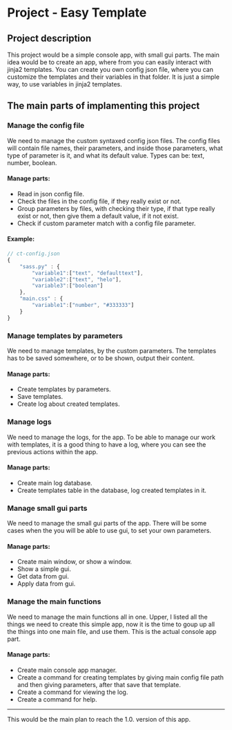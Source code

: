 # Project - Easy Template

## Project description
This project would be a simple console app, with small gui parts. The main idea would be to create an app, where from you can easily interact with jinja2 templates. 
You can create you own config json file, where you can customize the templates and their variables in that folder. It is just a simple way, to use variables in jinja2 templates.

## The main parts of implamenting this project
### Manage the config file
We need to manage the custom syntaxed config json files. The config files will contain file names, their parameters, and inside those parameters, what type of parameter is it, and what its default value. Types can be: text, number, boolean.
#### Manage parts:
- Read in json config file.
- Check the files in the config file, if they really exist or not.
- Group parameters by files, with checking their type, if that type really exist or not, then give them a default value, if it not exist.
- Check if custom parameter match with a config file parameter.
#### Example: 
```js
// ct-config.json
{
    "sass.py" : {
        "variable1":["text", "defaulttext"],
        "variable2":["text", "helo"],
        "variable3":["boolean"]
    },
    "main.css" : {
        "variable1":["number", "#333333"]
    }
}
```
### Manage templates by parameters
We need to manage templates, by the custom parameters. The templates has to be saved somewhere, or to be shown, output their content.
#### Manage parts:
- Create templates by parameters.
- Save templates.
- Create log about created templates.
### Manage logs
We need to manage the logs, for the app. To be able to manage our work with templates, it is a good thing to have a log, where you can see the previous actions within the app.
#### Manage parts:
- Create main log database.
- Create templates table in the database, log created templates in it.
### Manage small gui parts
We need to manage the small gui parts of the app. There will be some cases when the you will be able to use gui, to set your own parameters.
#### Manage parts:
- Create main window, or show a window.
- Show a simple gui.
- Get data from gui.
- Apply data from gui.
### Manage the main functions
We need to manage the main functions all in one. Upper, I listed all the things we need to create this simple app, now it is the time to goup up all the things into one main file, and use them. This is the actual console app part.
#### Manage parts:
- Create main console app manager. 
- Create a command for creating templates by giving main config file path and then giving parameters, after that save that template.
- Create a command for viewing the log.
- Create a command for help.

---
This would be the main plan to reach the 1.0. version of this app.